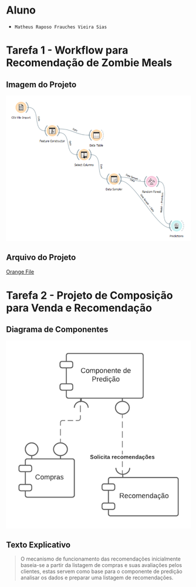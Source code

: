 # Aluno
* `Matheus Raposo Frauches Vieira Sias`

# Tarefa 1 - Workflow para Recomendação de Zombie Meals

## Imagem do Projeto
![Workflow Orange](images/zombie-meals-recommendation.png)

## Arquivo do Projeto
[Orange File](orange/zombie-meals-recommendation.ows)

# Tarefa 2 - Projeto de Composição para Venda e Recomendação

## Diagrama de Componentes

![Diagrama de Componentes](images/diagrama-componentes.png)

## Texto Explicativo

> O mecanismo de funcionamento das recomendações inicialmente baseia-se a partir da listagem de compras e suas avaliações pelos clientes, estas servem como base para o componente de predição analisar os dados e preparar uma listagem de recomendações.
